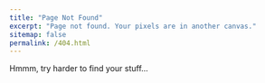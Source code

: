 ```yaml
---
title: "Page Not Found"
excerpt: "Page not found. Your pixels are in another canvas."
sitemap: false
permalink: /404.html
---
```


Hmmm, try harder to find your stuff...
